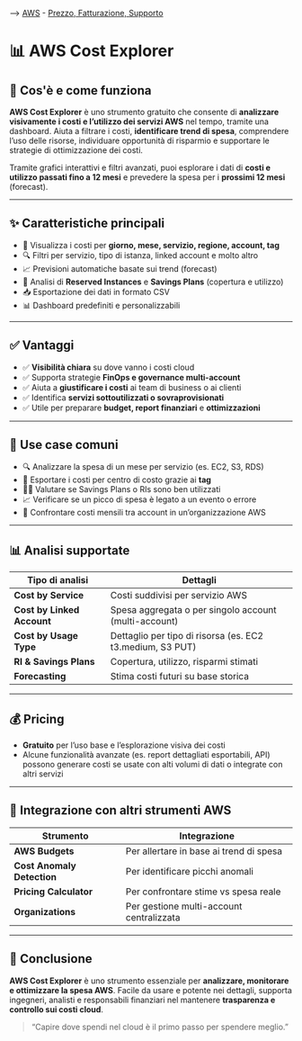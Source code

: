 --> [AWS](AWS.md)  -  [Prezzo, Fatturazione, Supporto](Prezzo-Fatturazione-Supporto.md)
# 📊 AWS Cost Explorer

## 📘 Cos'è e come funziona

**AWS Cost Explorer** è uno strumento gratuito che consente di **analizzare visivamente i costi e l’utilizzo dei servizi AWS** nel tempo, tramite una dashboard. 
Aiuta a filtrare i costi, **identificare trend di spesa**, comprendere l’uso delle risorse, individuare opportunità di risparmio e supportare le strategie di ottimizzazione dei costi.

Tramite grafici interattivi e filtri avanzati, puoi esplorare i dati di **costi e utilizzo passati fino a 12 mesi** e prevedere la spesa per i **prossimi 12 mesi** (forecast).

---

## ✨ Caratteristiche principali

- 📅 Visualizza i costi per **giorno, mese, servizio, regione, account, tag**
- 🔍 Filtri per servizio, tipo di istanza, linked account e molto altro
- 📈 Previsioni automatiche basate sui trend (forecast)
- 🧩 Analisi di **Reserved Instances** e **Savings Plans** (copertura e utilizzo)
- 📥 Esportazione dei dati in formato CSV
- 📊 Dashboard predefiniti e personalizzabili

---

## ✅ Vantaggi

- ✅ **Visibilità chiara** su dove vanno i costi cloud
- ✅ Supporta strategie **FinOps e governance multi-account**
- ✅ Aiuta a **giustificare i costi** ai team di business o ai clienti
- ✅ Identifica **servizi sottoutilizzati o sovraprovisionati**
- ✅ Utile per preparare **budget, report finanziari** e **ottimizzazioni**

---

## 🚀 Use case comuni

- 🔍 Analizzare la spesa di un mese per servizio (es. EC2, S3, RDS)
- 🧾 Esportare i costi per centro di costo grazie ai **tag**
- 🧑‍💼 Valutare se Savings Plans o RIs sono ben utilizzati
- 📈 Verificare se un picco di spesa è legato a un evento o errore
- 💸 Confrontare costi mensili tra account in un’organizzazione AWS

---

## 📊 Analisi supportate

| Tipo di analisi                   | Dettagli |
|----------------------------------|----------|
| **Cost by Service**              | Costi suddivisi per servizio AWS |
| **Cost by Linked Account**       | Spesa aggregata o per singolo account (multi-account) |
| **Cost by Usage Type**           | Dettaglio per tipo di risorsa (es. EC2 t3.medium, S3 PUT) |
| **RI & Savings Plans**           | Copertura, utilizzo, risparmi stimati |
| **Forecasting**                  | Stima costi futuri su base storica |

---

## 💰 Pricing

- **Gratuito** per l’uso base e l’esplorazione visiva dei costi
- Alcune funzionalità avanzate (es. report dettagliati esportabili, API) possono generare costi se usate con alti volumi di dati o integrate con altri servizi

---

## 🔄 Integrazione con altri strumenti AWS

| Strumento              | Integrazione                   |
|------------------------|--------------------------------|
| **AWS Budgets**        | Per allertare in base ai trend di spesa |
| **Cost Anomaly Detection** | Per identificare picchi anomali |
| **Pricing Calculator** | Per confrontare stime vs spesa reale |
| **Organizations**      | Per gestione multi-account centralizzata |

---

## 📌 Conclusione

**AWS Cost Explorer** è uno strumento essenziale per **analizzare, monitorare e ottimizzare la spesa AWS**. Facile da usare e potente nei dettagli, supporta ingegneri, analisti e responsabili finanziari nel mantenere **trasparenza e controllo sui costi cloud**.

> “Capire dove spendi nel cloud è il primo passo per spendere meglio.”


